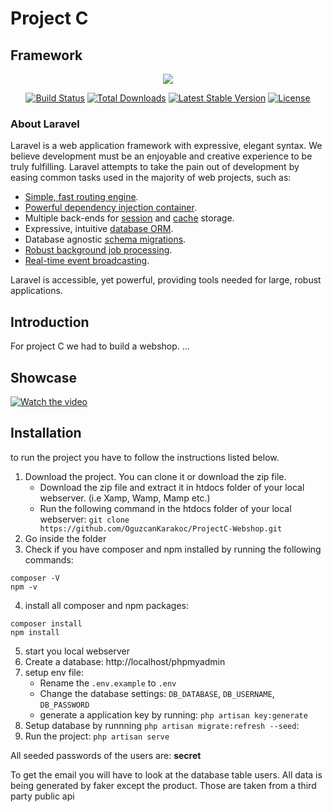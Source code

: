 # Project C

## Framework

<p align="center"><img src="https://laravel.com/assets/img/components/logo-laravel.svg"></p>

<p align="center">
<a href="https://travis-ci.org/laravel/framework"><img src="https://travis-ci.org/laravel/framework.svg" alt="Build Status"></a>
<a href="https://packagist.org/packages/laravel/framework"><img src="https://poser.pugx.org/laravel/framework/d/total.svg" alt="Total Downloads"></a>
<a href="https://packagist.org/packages/laravel/framework"><img src="https://poser.pugx.org/laravel/framework/v/stable.svg" alt="Latest Stable Version"></a>
<a href="https://packagist.org/packages/laravel/framework"><img src="https://poser.pugx.org/laravel/framework/license.svg" alt="License"></a>
</p>

### About Laravel

Laravel is a web application framework with expressive, elegant syntax. We believe development must be an enjoyable and creative experience to be truly fulfilling. Laravel attempts to take the pain out of development by easing common tasks used in the majority of web projects, such as:

- [Simple, fast routing engine](https://laravel.com/docs/routing).
- [Powerful dependency injection container](https://laravel.com/docs/container).
- Multiple back-ends for [session](https://laravel.com/docs/session) and [cache](https://laravel.com/docs/cache) storage.
- Expressive, intuitive [database ORM](https://laravel.com/docs/eloquent).
- Database agnostic [schema migrations](https://laravel.com/docs/migrations).
- [Robust background job processing](https://laravel.com/docs/queues).
- [Real-time event broadcasting](https://laravel.com/docs/broadcasting).

Laravel is accessible, yet powerful, providing tools needed for large, robust applications.


## Introduction

For project C we had to build a webshop. ...

## Showcase 

[![Watch the video](https://oguzcankarakoc.github.io/storage/projectc-webshop/ )](https://oguzcankarakoc.github.io/storage/projectc-webshop/showcase.mp4)

## Installation

to run the project you have to follow the instructions listed below.

1. Download the project. You can clone it or download the zip file.
    - Download the zip file and extract it in htdocs folder of your local webserver. (i.e Xamp, Wamp, Mamp etc.)
    - Run the following command in the htdocs folder of your local webserver: `git clone https://github.com/OguzcanKarakoc/ProjectC-Webshop.git`
2. Go inside the folder
3. Check if you have composer and npm installed by running the following commands:
```
composer -V
npm -v
```
4. install all composer and npm packages: 
``` 
composer install
npm install
```
5. start you local webserver
6. Create a database: http://localhost/phpmyadmin
7. setup env file:
    - Rename the `.env.example` to `.env`
    - Change the database settings: `DB_DATABASE`, `DB_USERNAME`, `DB_PASSWORD`
    - generate a application key by running: `php artisan key:generate`
8. Setup database by runnning `php artisan migrate:refresh --seed`:
9. Run the project: `php artisan serve`

All seeded passwords of the users are: **secret**  

To get the email you will have to look at the database table users. All data is being generated by faker except the product. Those are taken from a third party public api
